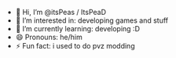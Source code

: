 - 👋 Hi, I’m @itsPeas / ItsPeaD
- 👀 I’m interested in: developing games and stuff
- 🌱 I’m currently learning: developing :D
- 😄 Pronouns: he/him
- ⚡ Fun fact: i used to do pvz modding

<!---
itsPeas/itsPeas is a ✨ special ✨ repository because its `README.md` (this file) appears on your GitHub profile.
You can click the Preview link to take a look at your changes.
--->
